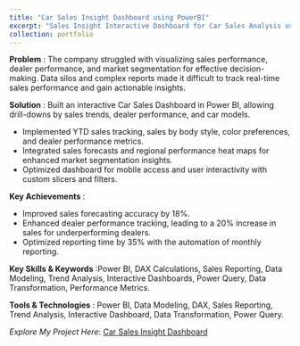 ```yaml
---
title: "Car Sales Insight Dashboard using PowerBI"
excerpt: "Sales Insight Interactive Dashboard for Car Sales Analysis using Power BI"
collection: portfolio
---
```


**Problem** : The company struggled with visualizing sales performance, dealer performance, and market segmentation for effective decision-making.
Data silos and complex reports made it difficult to track real-time sales performance and gain actionable insights.

**Solution** : Built an interactive Car Sales Dashboard in Power BI, allowing drill-downs by sales trends, dealer performance, and car models.
  * Implemented YTD sales tracking, sales by body style, color preferences, and dealer performance metrics.
  * Integrated sales forecasts and regional performance heat maps for enhanced market segmentation insights.
  * Optimized dashboard for mobile access and user interactivity with custom slicers and filters.

**Key Achievements** :
  * Improved sales forecasting accuracy by 18%.
  * Enhanced dealer performance tracking, leading to a 20% increase in sales for underperforming dealers.
  * Optimized reporting time by 35% with the automation of monthly reporting.

**Key Skills & Keywords** :Power BI, DAX Calculations, Sales Reporting, Data Modeling, Trend Analysis, Interactive Dashboards, Power Query, Data Transformation, Performance Metrics.

**Tools & Technologies** : Power BI, Data Modeling, DAX, Sales Reporting, Trend Analysis, Interactive Dashboard, Data Transformation, Power Query.

_Explore My Project Here_: [Car Sales Insight Dashboard](https://www.novypro.com/profile_projects/dhanasekar)
